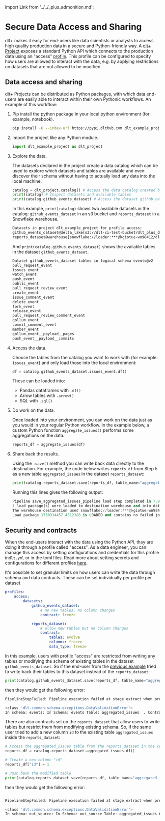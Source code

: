 import Link from '../../_plus_admonition.md';

<Link/>

# Secure Data Access and Sharing

dlt+ makes it easy for end-users like data scientists or analysts to access high quality production data in a secure and Python-friendly way. A [dlt+ Project](../core-concepts/project.md) exposes a standard Python API which connects to the production data using an "access" [profile](../core-concepts/profiles.md). This profile can be configured to specify how users are allowed to interact with the data, e.g. by applying restrictions on datasets that are not allowed to be modified. 
  
## Data access and sharing

dlt+ Projects can be distributed as Python packages, with which data end-users are easily able to interact within their own Pythonic workflows. An example of this workflow:  
    
1. Pip install the python package in your local python environment (for example, notebook).

    ```sh
    pip install -U --index-url https://pypi.dlthub.com dlt_example_project
    ```  

2. Import the project like any Python module.

    ```py
    import dlt_example_project as dlt_project
    ```

3. Explore the data.  

    The datasets declared in the project create a data catalog which can be used to explore which datasets and tables are available and even discover their schema without having to actually load any data into the local machine.
      
    ```py
    catalog = dlt_project.catalog() # Access the data catalog created by dlt
    print(catalog) # Inspect datasets and available tables
    print(catalog.github_events_dataset) # Access the dataset github_events_dataset from the catalog
    ```

    In this example, `print(catalog)` shows two available datasets in the catalog: `github_events_dataset` in an s3 bucket and `reports_dataset` in a Snowflake warehouse.

    ```bash
    Datasets in project dlt_example_project for profile access:
    github_events_dataset@delta_lake[s3://dlt-ci-test-bucket/dlt_plus_demo/lake_1/]
    reports_dataset@warehouse[snowflake://loader:***@kgiotue-wn98412/dlt_data]
    ```

    And `print(catalog.github_events_dataset)` shows the available tables in the dataset `github_events_dataset`.

    ```bash
    Dataset github_events_dataset tables in logical schema events@v2
    pull_request_event
    issues_event
    watch_event
    push_event
    public_event
    pull_request_review_event
    create_event
    issue_comment_event
    delete_event
    fork_event
    release_event
    pull_request_review_comment_event
    gollum_event
    commit_comment_event
    member_event
    gollum_event__payload__pages
    push_event__payload__commits
    ```

4. Access the data.  
    
    Choose the tables from the catalog you want to work with (for example: `issues_event`) and only load those into the local environment:

    ```py
    df = catalog.github_events_dataset.issues_event.df()
    ```

    These can be loaded into:
    * Pandas dataframes with `.df()` 
    * Arrow tables with `.arrow()`
    * SQL with `.sql()`

  
5. Do work on the data.  

    Once loaded into your environment, you can work on the data just as you would in your regular Python workflow. In the example below, a custom Python function `aggregate_issues()` performs some aggregations on the data.

    ```py
    reports_df = aggregate_issues(df)
    ```
  
6. Share back the results.  

    Using the `.save()` method you can write back data directly to the destination. For example, the code below writes `reports_df` from Step 5 as a new table `aggregated_issues` in the dataset `reports_dataset`:

    ```py
    print(catalog.reports_dataset.save(reports_df, table_name="aggregated_issues"))
    ```

    Running this lines gives the following output:  
    ```py
    Pipeline save_aggregated_issues_pipeline load step completed in 7.85 seconds
    1 load package(s) were loaded to destination warehouse and into dataset reports_dataset
    The warehouse destination used snowflake://loader:***@kgiotue-wn98412/dlt_data location to store data
    Load package 1730314457.4512188 is LOADED and contains no failed jobs
    ```

## Security and contracts

When the end-users interact with the data using the Python API, they are doing it through a profile called "access". As a data engineer, you can manage this access by setting configurations and credentials for this profile in`dlt.yml` or in the toml files. Read more about setting secrets and configurations for different profiles [here](../core-concepts/profiles.md). 

It's possible to set granular limits on how users can write the data through schema and data contracts. These can be set individually per profile per dataset.
  
```yaml
profiles:
    access:
        datasets:
            github_events_dataset:
                # no new tables, no column changes
                contract: freeze 

            reports_dataset:
                # allow new tables but no column changes
                contract:
                    tables: evolve
                    columns: freeze
                    data_type: freeze
```

In this example, users with profile "access" are restricted from writing any tables or modifying the schema of existing tables in the dataset `github_events_dataset`. So if the end-user from the [previous example](#data-access-and-sharing) tried to write back their tables to this dataset instead of the `reports_dataset`:  
  
```py
print(catalog.github_events_dataset.save(reports_df, table_name="aggregated_issues"))
```

then they would get the following error:  
  
```bash
PipelineStepFailed: Pipeline execution failed at stage extract when processing package 1730314603.1941314 with exception:

<class 'dlt.common.schema.exceptions.DataValidationError'>
In schema: events: In Schema: events Table: aggregated_issues  . Contract on tables with mode freeze is violated. Trying to add table aggregated_issues but new tables are frozen.
```

There are also contracts set on the `reports_dataset` that allow users to write tables but restrict them from modifying existing schema. So, if the same user tried to add a new column `id` to the existing table `aggregated_issues` inside the `reports_dataset`:  
  
```py
# Access the aggregated_issues table from the reports_dataset in the catalog
reports_df = catalog.reports_dataset.aggregated_issues.df()

# Create a new column "id"
reports_df["id"] = 1

# Push back the modified table
print(catalog.reports_dataset.save(reports_df, table_name="aggregated_issues"))
```

then they would get the following error:  
  
```bash

PipelineStepFailed: Pipeline execution failed at stage extract when processing package 1730314610.4309433 with exception:

<class 'dlt.common.schema.exceptions.DataValidationError'>
In schema: out_source: In Schema: out_source Table: aggregated_issues Column: id . Contract on columns with mode freeze is violated. Trying to add column id to table aggregated_issues but columns are frozen.
```
